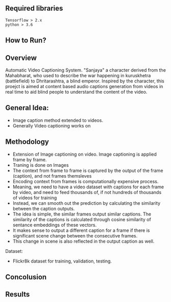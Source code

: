 ## Required libraries
```
Tensorflow > 2.x
python > 3.6

```

## How to Run?


## Overview 
Automatic Video Captioning System. "Sanjaya" a character derived from the Mahabharat, who used to describe the war happening in kuruskhetra (battlefield) to Dhritarashtra, a blind emperor. Inspired by the character, this proejct is aimed at content based audio captions generation from videos in real time to aid blind people to understand the content of the video. 

## General Idea:
- Image caption method extended to videos.
- Generally Video captioning works on 


## Methodology
- Extension of Image captioning on video. Image captioning is applied frame by frame.
- Traning is done on Images
- The context from frame to frame is captured by the output of the frame (caption), and not frames themsleves
- Encoding context from frames is computationally expensive process.
- Meaning, we need to have a video dataset with captions for each frame by video, and need to feed thousands of, if not hundreds of thousands of videos for training
- Instead, we can smooth out the prediction by calculating the similarity between the caption outputs.
- The idea is simple, the similar frames output similar captions. The similarity of the captions is calculated through cosine similarity of sentance embeddings of these vectors.
- It makes sense to output a different caption for a frame if there is significant scene change between the consecutive frames.
- This change in scene is also reflected in the output caption as well.

Dataset:
- Flickr8k dataset for training, validation, testing.




## Concolusion

## Results


